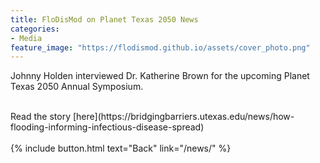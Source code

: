 ```yaml
---
title: FloDisMod on Planet Texas 2050 News
categories:
- Media
feature_image: "https://flodismod.github.io/assets/cover_photo.png"
---
```


Johnny Holden interviewed Dr. Katherine Brown for the upcoming Planet Texas 2050 Annual Symposium. 
<!-- more -->
<br />
Read the story [here](https://bridgingbarriers.utexas.edu/news/how-flooding-informing-infectious-disease-spread)
<br />
<br />
{% include button.html text="Back" link="/news/" %}
